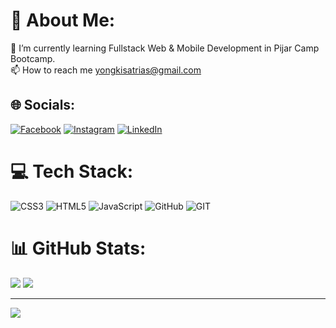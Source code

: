 # 💫 About Me:

🌱 I’m currently learning Fullstack Web & Mobile Development in Pijar Camp Bootcamp.<br>📫 How to reach me yongkisatrias@gmail.com

## 🌐 Socials:

[![Facebook](https://img.shields.io/badge/Facebook-%231877F2.svg?logo=Facebook&logoColor=white)](https://facebook.com/yongkisatrias) [![Instagram](https://img.shields.io/badge/Instagram-%23E4405F.svg?logo=Instagram&logoColor=white)](https://instagram.com/yongkisatrias) [![LinkedIn](https://img.shields.io/badge/LinkedIn-%230077B5.svg?logo=linkedin&logoColor=white)](https://linkedin.com/in/yongkisatrias)

# 💻 Tech Stack:

![CSS3](https://img.shields.io/badge/css3-%231572B6.svg?style=for-the-badge&logo=css3&logoColor=white) ![HTML5](https://img.shields.io/badge/html5-%23E34F26.svg?style=for-the-badge&logo=html5&logoColor=white) ![JavaScript](https://img.shields.io/badge/javascript-%23323330.svg?style=for-the-badge&logo=javascript&logoColor=%23F7DF1E) ![GitHub](https://img.shields.io/badge/GitHub-%23121011.svg?style=for-the-badge&logo=github&logoColor=white) ![GIT](https://img.shields.io/badge/Git-fc6d26?style=for-the-badge&logo=git&logoColor=white)

# 📊 GitHub Stats:

![](https://github-readme-streak-stats.herokuapp.com/?user=yongkisatrias&theme=tokyonight&hide_border=true)
![](https://github-readme-stats.vercel.app/api/top-langs/?username=yongkisatrias&theme=tokyonight&hide_border=true&include_all_commits=true&count_private=false&layout=compact)

---

[![](https://visitcount.itsvg.in/api?id=yongkisatrias&icon=2&color=6)](https://visitcount.itsvg.in)

<!-- Proudly created with GPRM ( https://gprm.itsvg.in ) -->
